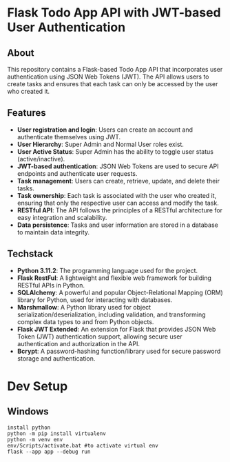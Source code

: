 # Flask Todo App API with JWT-based User Authentication

## About

This repository contains a Flask-based Todo App API that incorporates user authentication using JSON Web Tokens (JWT). The API allows users to create tasks and ensures that each task can only be accessed by the user who created it.

## Features

- **User registration and login**: Users can create an account and authenticate themselves using JWT.
- **User Hierarchy**: Super Admin and Normal User roles exist.
- **User Active Status**: Super Admin has the ability to toggle user status (active/inactive).
- **JWT-based authentication**: JSON Web Tokens are used to secure API endpoints and authenticate user requests.
- **Task management**: Users can create, retrieve, update, and delete their tasks.
- **Task ownership**: Each task is associated with the user who created it, ensuring that only the respective user can access and modify the task.
- **RESTful API**: The API follows the principles of a RESTful architecture for easy integration and scalability.
- **Data persistence**: Tasks and user information are stored in a database to maintain data integrity.

## Techstack

- **Python 3.11.2**: The programming language used for the project.
- **Flask RestFul**: A lightweight and flexible web framework for building RESTful APIs in Python.
- **SQLAlchemy**: A powerful and popular Object-Relational Mapping (ORM) library for Python, used for interacting with databases.
- **Marshmallow**: A Python library used for object serialization/deserialization, including validation, and transforming complex data types to and from Python objects.
- **Flask JWT Extended**: An extension for Flask that provides JSON Web Token (JWT) authentication support, allowing secure user authentication and authorization in the API.
- **Bcrypt**: A password-hashing function/library used for secure password storage and authentication.

# Dev Setup

## Windows

```
install python
python -m pip install virtualenv
python -m venv env
env/Scripts/activate.bat #to activate virtual env
flask --app app --debug run
```
